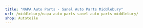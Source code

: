 ```yaml
---
title: "NAPA Auto Parts - Sanel Auto Parts Middlebury"
url: /middlebury/napa-auto-parts-sanel-auto-parts-middlebury/
shop: Autoteile
---
```

